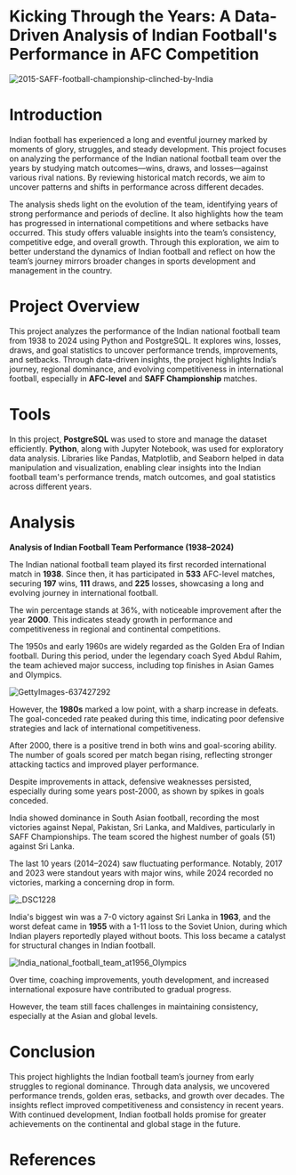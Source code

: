 # Kicking Through the Years: A Data-Driven Analysis of Indian Football's Performance in AFC Competition

![2015-SAFF-football-championship-clinched-by-India](https://github.com/user-attachments/assets/a585e724-10a4-4517-9c47-b31df2c1fa35)

# Introduction

Indian football has experienced a long and eventful journey marked by moments of glory, struggles, and steady development. This project focuses on analyzing the performance of the Indian national football team over the years by studying match outcomes—wins, draws, and losses—against various rival nations. By reviewing historical match records, we aim to uncover patterns and shifts in performance across different decades.

The analysis sheds light on the evolution of the team, identifying years of strong performance and periods of decline. It also highlights how the team has progressed in international competitions and where setbacks have occurred. This study offers valuable insights into the team’s consistency, competitive edge, and overall growth. Through this exploration, we aim to better understand the dynamics of Indian football and reflect on how the team’s journey mirrors broader changes in sports development and management in the country.

# Project Overview

This project analyzes the performance of the Indian national football team from 1938 to 2024 using Python and PostgreSQL. It explores wins, losses, draws, and goal statistics to uncover performance trends, improvements, and setbacks. Through data-driven insights, the project highlights India’s journey, regional dominance, and evolving competitiveness in international football, especially in **AFC-level** and **SAFF Championship** matches.

# Tools 

In this project, **PostgreSQL** was used to store and manage the dataset efficiently. **Python**, along with Jupyter Notebook, was used for exploratory data analysis. Libraries like Pandas, Matplotlib, and Seaborn helped in data manipulation and visualization, enabling clear insights into the Indian football team's performance trends, match outcomes, and goal statistics across different years.

# Analysis 

**Analysis of Indian Football Team Performance (1938–2024)**

The Indian national football team played its first recorded international match in **1938**. Since then, it has participated in **533** AFC-level matches, securing **197** wins, **111** draws, and **225** losses, showcasing a long and evolving journey in international football.

The win percentage stands at 36%, with noticeable improvement after the year **2000**. This indicates steady growth in performance and competitiveness in regional and continental competitions.

The 1950s and early 1960s are widely regarded as the Golden Era of Indian football. During this period, under the legendary coach Syed Abdul Rahim, the team achieved major success, including top finishes in Asian Games and Olympics.

![GettyImages-637427292](https://github.com/user-attachments/assets/2a0da741-e11f-403d-a657-5509b4045d9f)


However, the **1980s** marked a low point, with a sharp increase in defeats. The goal-conceded rate peaked during this time, indicating poor defensive strategies and lack of international competitiveness.

After 2000, there is a positive trend in both wins and goal-scoring ability. The number of goals scored per match began rising, reflecting stronger attacking tactics and improved player performance.

Despite improvements in attack, defensive weaknesses persisted, especially during some years post-2000, as shown by spikes in goals conceded.

India showed dominance in South Asian football, recording the most victories against Nepal, Pakistan, Sri Lanka, and Maldives, particularly in SAFF Championships. The team scored the highest number of goals (51) against Sri Lanka.

The last 10 years (2014–2024) saw fluctuating performance. Notably, 2017 and 2023 were standout years with major wins, while 2024 recorded no victories, marking a concerning drop in form.

![_DSC1228](https://github.com/user-attachments/assets/f417d574-bdd3-4031-90cf-65fe1033ba48)


India's biggest win was a 7-0 victory against Sri Lanka in **1963**, and the worst defeat came in **1955** with a 1-11 loss to the Soviet Union, during which Indian players reportedly played without boots. This loss became a catalyst for structural changes in Indian football.

![India_national_football_team_at1956_Olympics](https://github.com/user-attachments/assets/77f96a5b-359a-4b89-a4a4-b04e187d0f58)


Over time, coaching improvements, youth development, and increased international exposure have contributed to gradual progress.

However, the team still faces challenges in maintaining consistency, especially at the Asian and global levels.

# Conclusion

This project highlights the Indian football team’s journey from early struggles to regional dominance. Through data analysis, we uncovered performance trends, golden eras, setbacks, and growth over decades. The insights reflect improved competitiveness and consistency in recent years. With continued development, Indian football holds promise for greater achievements on the continental and global stage in the future.

# References


